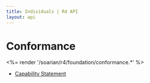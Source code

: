 ```yaml
---
title: Individuals | R4 API
layout: api
---
```


# Conformance

<%= render '/soarian/r4/foundation/conformance.*' %>

* [Capability Statement](/soarian/r4/base/conformance/capabilityStatement)